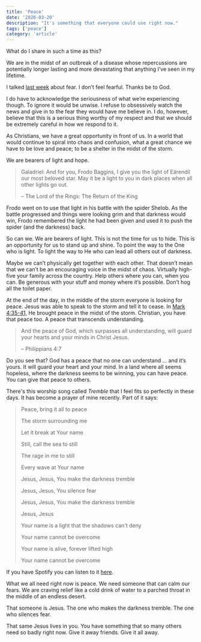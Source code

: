 ```yaml
---
title: 'Peace'
date: '2020-03-20'
description: "It's something that everyone could use right now."
tags: ['peace']
category: 'article'
---
```


What do I share in such a time as this?

We are in the midst of an outbreak of a disease whose repercussions are potentially longer lasting and more devastating that anything I’ve seen in my lifetime.

I talked [last week](https://www.richarddubay.com/2020/03/13/fear/) about fear. I don’t feel fearful. Thanks be to God.

I do have to acknowledge the seriousness of what we’re experiencing though. To ignore it would be unwise. I refuse to obsessively watch the news and give in to the fear they would have me believe in. I do, however, believe that this is a serious thing worthy of my respect and that we should be extremely careful in how we respond to it.

As Christians, we have a great opportunity in front of us. In a world that would continue to spiral into chaos and confusion, what a great chance we have to be love and peace; to be a shelter in the midst of the storm.

We are bearers of light and hope.

> Galadriel: And for you, Frodo Baggins, I give you the light of Eärendil our most beloved star. May it be a light to you in dark places when all other lights go out.
>
> – The Lord of the Rings: The Return of the King

Frodo went on to use that light in his battle with the spider Shelob. As the battle progressed and things were looking grim and that darkness would win, Frodo remembered the light he had been given and used it to push the spider (and the darkness) back.

So can we. We are bearers of light. This is not the time for us to hide. This is an opportunity for us to stand up and shine. To point the way to the One who is light. To light the way to He who can lead all others out of darkness.

Maybe we can’t physically get together with each other. That doesn’t mean that we can’t be an encouraging voice in the midst of chaos. Virtually high-five your family across the country. Help others where you can, when you can. Be generous with your stuff and money where it’s possible. Don’t hog all the toilet paper.

At the end of the day, in the middle of the storm everyone is looking for peace. Jesus was able to speak to the storm and tell it to cease. In [Mark 4:35-41](https://www.biblegateway.com/passage/?search=Mark+4%3A35-41&version=NIV), He brought peace in the midst of the storm. Christian, you have that peace too. A peace that transcends understanding.

> And the peace of God, which surpasses all understanding, will guard your hearts and your minds in Christ Jesus.
>
> – Philippians 4:7

Do you see that? God has a peace that no one can understand … and it’s yours. It will guard your heart and your mind. In a land where all seems hopeless, where the darkness seems to be winning, you can have peace. You can give that peace to others.

There's this worship song called _Tremble_ that I feel fits so perfectly in these days. It has become a prayer of mine recently. Part of it says:

> Peace, bring it all to peace
>
> The storm surrounding me
>
> Let it break at Your name
>
> Still, call the sea to still
>
> The rage in me to still
>
> Every wave at Your name
>
> Jesus, Jesus, You make the darkness tremble
>
> Jesus, Jesus, You silence fear
>
> Jesus, Jesus, You make the darkness tremble
>
> Jesus, Jesus
>
> Your name is a light that the shadows can't deny
>
> Your name cannot be overcome
>
> Your name is alive, forever lifted high
>
> Your name cannot be overcome

If you have Spotify you can listen to it [here](https://open.spotify.com/track/35GACeX8Zl55jp29xFbvvo?si=YltcqAVUTp2W9kXmPi0Rqg).

What we all need right now is peace. We need someone that can calm our fears. We are craving relief like a cold drink of water to a parched throat in the middle of an endless desert.

That someone is Jesus. The one who makes the darkness tremble. The one who silences fear.

That same Jesus lives in you. You have something that so many others need so badly right now. Give it away friends. Give it all away.
